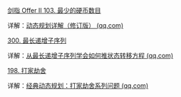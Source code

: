 [剑指 Offer II 103. 最少的硬币数目](https://leetcode-cn.com/problems/gaM7Ch/)

详解：[动态规划详解（修订版） (qq.com)](https://mp.weixin.qq.com/s?__biz=MzAxODQxMDM0Mw==&mid=2247484731&idx=1&sn=f1db6dee2c8e70c42240aead9fd224e6&scene=21#wechat_redirect)

[300. 最长递增子序列](https://leetcode-cn.com/problems/longest-increasing-subsequence/)

详解：[从最长递增子序列学会如何推状态转移方程 (qq.com)](https://mp.weixin.qq.com/s?__biz=MzAxODQxMDM0Mw==&mid=2247485269&idx=1&sn=571a6366b0b592f103971ae3e119998b&scene=21#wechat_redirect)

[198. 打家劫舍](https://leetcode-cn.com/problems/house-robber/)

详解：[经典动态规划：打家劫舍系列问题 (qq.com)](https://mp.weixin.qq.com/s?__biz=MzAxODQxMDM0Mw==&mid=2247484800&idx=1&sn=1016975b9e8df0b8f6df996a5fded0af&scene=21#wechat_redirect)
